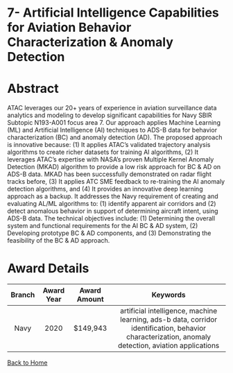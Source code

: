 
7- Artificial Intelligence Capabilities for Aviation Behavior Characterization &amp; Anomaly Detection
======================================================================================================

# Abstract


ATAC leverages our 20+ years of experience in aviation surveillance data analytics and modeling to develop significant capabilities for Navy SBIR Subtopic N193-A001 focus area 7. Our approach applies Machine Learning (ML) and Artificial Intelligence (AI) techniques to ADS-B data for behavior characterization (BC) and anomaly detection (AD). The proposed approach is innovative because: (1) It applies ATAC’s validated trajectory analysis algorithms to create richer datasets for training AI algorithms, (2) It leverages ATAC’s expertise with NASA’s proven Multiple Kernel Anomaly Detection (MKAD) algorithm to provide a low risk approach for BC & AD on ADS-B data. MKAD has been successfully demonstrated on radar flight tracks before, (3) It applies ATC SME feedback to re-training the AI anomaly detection algorithms, and (4) It provides an innovative deep learning approach as a backup. It addresses the Navy requirement of creating and evaluating AL/ML algorithms to: (1) identify apparent air corridors and (2) detect anomalous behavior in support of determining aircraft intent, using ADS-B data. The technical objectives include: (1) Determining the overall system and functional requirements for the AI BC & AD system, (2) Developing prototype BC & AD components, and (3) Demonstrating the feasibility of the BC & AD approach.  

# Award Details

|Branch|Award Year|Award Amount|Keywords|
| :---: | :---: | :---: | :---: |
|Navy|2020|$149,943|artificial intelligence, machine learning, ads-b data, corridor identification, behavior characterization, anomaly detection, aviation applications|
  
  


[Back to Home](https://github.com/chrischow/dod_sbir_awards/Reports/JH/#2097)